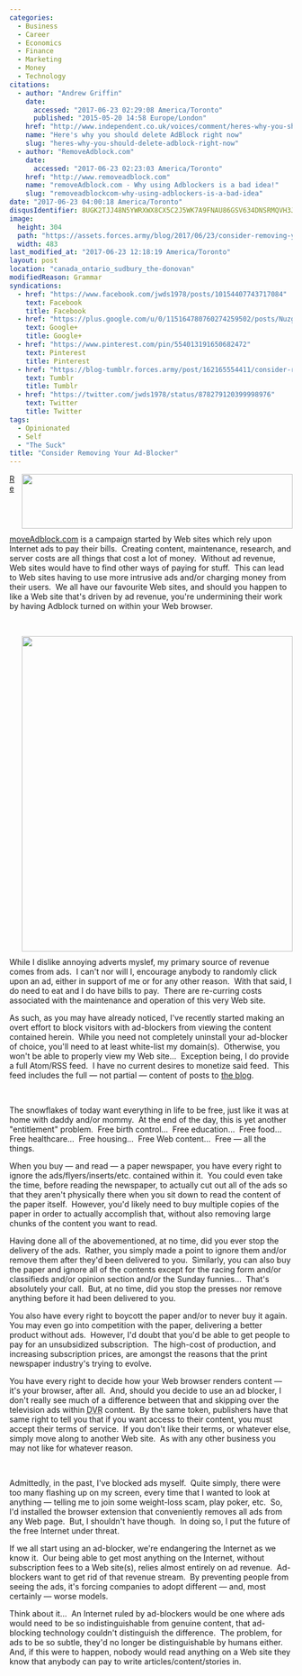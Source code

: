 ```yaml
---
categories:
  - Business
  - Career
  - Economics
  - Finance
  - Marketing
  - Money
  - Technology
citations:
  - author: "Andrew Griffin"
    date:
      accessed: "2017-06-23 02:29:08 America/Toronto"
      published: "2015-05-20 14:58 Europe/London"
    href: "http://www.independent.co.uk/voices/comment/heres-why-you-should-delete-adblock-right-now-10264083.html"
    name: "Here's why you should delete AdBlock right now"
    slug: "heres-why-you-should-delete-adblock-right-now"
  - author: "RemoveAdblock.com"
    date:
      accessed: "2017-06-23 02:23:03 America/Toronto"
    href: "http://www.removeadblock.com"
    name: "removeAdblock.com - Why using Adblockers is a bad idea!"
    slug: "removeadblockcom-why-using-adblockers-is-a-bad-idea"
date: "2017-06-23 04:00:18 America/Toronto"
disqusIdentifier: 8UGK2TJJ48N5YWRXWX8CX5C2J5WK7A9FNAU86GSV634DNSRMQVH3JP4HFSJ36U89DBJ5GWYNUHDHM2WR3RJQXDB4XJCB79UF8GK8
image:
  height: 304
  path: "https://assets.forces.army/blog/2017/06/23/consider-removing-your-ad-blocker/hotlink-ok/innominate_1_483x304.png"
  width: 483
last_modified_at: "2017-06-23 12:18:19 America/Toronto"
layout: post
location: "canada_ontario_sudbury_the-donovan"
modifiedReason: Grammar
syndications:
  - href: "https://www.facebook.com/jwds1978/posts/10154407743717084"
    text: Facebook
    title: Facebook
  - href: "https://plus.google.com/u/0/115164780760274259502/posts/Nuzg6DwpLRY"
    text: Google+
    title: Google+
  - href: "https://www.pinterest.com/pin/554013191650682472"
    text: Pinterest
    title: Pinterest
  - href: "https://blog-tumblr.forces.army/post/162165554411/consider-removing-your-ad-blocker"
    text: Tumblr
    title: Tumblr
  - href: "https://twitter.com/jwds1978/status/878279120399998976"
    text: Twitter
    title: Twitter
tags:
  - Opinionated
  - Self
  - "The Suck"
title: "Consider Removing Your Ad-Blocker"
---
```


<img alt="" height="97" src="{{ site.uri.assets }}/blog/2017/06/23/consider-removing-your-ad-blocker/support-free-websites-remove-adblock-today_482x097.png"
  style="border: 0px; float: right; margin-bottom: 10px; margin-left: 10px;" width="482" />
<p>
  <a href="{{ site.url }}{{ page.url }}#cite-removeadblockcom-why-using-adblockers-is-a-bad-idea" rel="me"
    title="removeAdblock.com - Why using Adblockers is a bad idea!">RemoveAdblock.com</a> is a campaign started by Web sites which rely upon Internet ads to pay
  their bills.&nbsp; Creating content, maintenance, research, and server costs are all things that cost a lot of money.&nbsp; Without ad revenue, Web sites
  would have to find other ways of paying for stuff.&nbsp; This can lead to Web sites having to use more intrusive ads and/or charging money from their
  users.&nbsp; We all have our favourite Web sites, and should you happen to like a Web site that's driven by ad revenue, you're undermining their work by
  having Adblock turned on within your Web browser.
</p>
<!-- excerptBreak -->
<p>
  &nbsp;
</p>
<img alt="" height="560" src="{{ site.uri.assets }}/blog/2017/06/23/consider-removing-your-ad-blocker/anti-ABP_482x560.png"
  style="border: 0px; float: right; margin-bottom: 10px; margin-left: 10px;" width="482" />
<p>
  While I dislike annoying adverts myslef, my primary source of revenue comes from ads.&nbsp; I can't nor will I, encourage anybody to randomly click upon an
  ad, either in support of me or for any other reason.&nbsp; With that said, I do need to eat and I do have bills to pay.&nbsp; There are re-curring costs
  associated with the maintenance and operation of this very Web site.
</p>
<p>
  As such, as you may have already noticed, I've recently started making an overt effort to block visitors with ad-blockers from viewing the content contained
  herein.&nbsp; While you need not completely uninstall your ad-blocker of choice, you'll need to at least white-list my domain(s).&nbsp; Otherwise, you won't
  be able to properly view my Web site&hellip;&nbsp; Exception being, I do provide a full Atom/RSS feed.&nbsp; I have no current desires to monetize said
  feed.&nbsp; This feed includes the full &#8212; not partial &#8212; content of posts to <a href="{{ site.url }}/blog" rel="me" title="">the blog</a>.
</p>
<p>
  &nbsp;
</p>
<p>
  The snowflakes of today want everything in life to be free, just like it was at home with daddy and/or mommy.&nbsp; At the end of the day, this is yet another
  &quot;entitlement&quot; problem.&nbsp; Free birth control&hellip;&nbsp; Free education&hellip;&nbsp; Free food&hellip;&nbsp; Free healthcare&hellip;&nbsp;
  Free housing&hellip;&nbsp; Free Web content&hellip;&nbsp; Free &#8212; all the things.
</p>
<p>
  When you buy &#8212; and read &#8212; a paper newspaper, you have every right to ignore the ads/flyers/inserts/etc. contained within it.&nbsp; You could even
  take the time, before reading the newspaper, to actually cut out all of the ads so that they aren't physically there when you sit down to read the content of
  the paper itself.&nbsp; However, you'd likely need to buy multiple copies of the paper in order to actually accomplish that, without also removing large
  chunks of the content you want to read.
</p>
<p>
  Having done all of the abovementioned, at no time, did you ever stop the delivery of the ads.&nbsp; Rather, you simply made a point to ignore them and/or
  remove them after they'd been delivered to you.&nbsp; Similarly, you can also buy the paper and ignore all of the contents except for the racing form and/or
  classifieds and/or opinion section and/or the Sunday funnies&hellip;&nbsp; That's absolutely your call.&nbsp; But, at no time, did you stop the presses nor
  remove anything before it had been delivered to you.
</p>
<p>
  You also have every right to boycott the paper and/or to never buy it again.&nbsp; You may even go into competition with the paper, delivering a better
  product without ads.&nbsp; However, I'd doubt that you'd be able to get people to pay for an unsubsidized subscription.&nbsp; The high-cost of production, and
  increasing subscription prices, are amongst the reasons that the print newspaper industry's trying to evolve.
</p>
<p>
  You have every right to decide how your Web browser renders content &#8212; it's your browser, after all.&nbsp; And, should you decide to use an ad blocker, I
  don't really see much of a difference between that and skipping over the television ads within <abbr title="Digital Video Recorder">DVR</abbr> content.&nbsp;
  By the same token, publishers have that same right to tell you that if you want access to their content, you must accept their terms of service.&nbsp; If you
  don't like their terms, or whatever else, simply move along to another Web site.&nbsp; As with any other business you may not like for whatever reason.
</p>
<p>
  &nbsp;
</p>
<p>
  Admittedly, in the past, I've blocked ads myself.&nbsp; Quite simply, there were too many flashing up on my screen, every time that I wanted to look at
  anything &#8212; telling me to join some weight-loss scam, play poker, etc.&nbsp; So, I'd installed the browser extension that conveniently removes all ads
  from any Web page.&nbsp; But, I shouldn't have though.&nbsp; In doing so, I put the future of the free Internet under threat.
</p>
<p>
  If we all start using an ad-blocker, we're endangering the Internet as we know it.&nbsp; Our being able to get most anything on the Internet, without
  subscription fees to a Web site(s), relies almost entirely on ad revenue.&nbsp; Ad-blockers want to get rid of that revenue stream.&nbsp; By preventing people
  from seeing the ads, it's forcing companies to adopt different &#8212; and, most certainly &#8212; worse models.
</p>
<p>
  Think about it&hellip;&nbsp; An Internet ruled by ad-blockers would be one where ads would need to be so indistinguishable from genuine content, that
  ad-blocking technology couldn't distinguish the difference.&nbsp; The problem, for ads to be so subtle, they'd no longer be distinguishable by humans
  either.&nbsp; And, if this were to happen, nobody would read anything on a Web site they know that anybody can pay to write articles/content/stories in.
</p>
